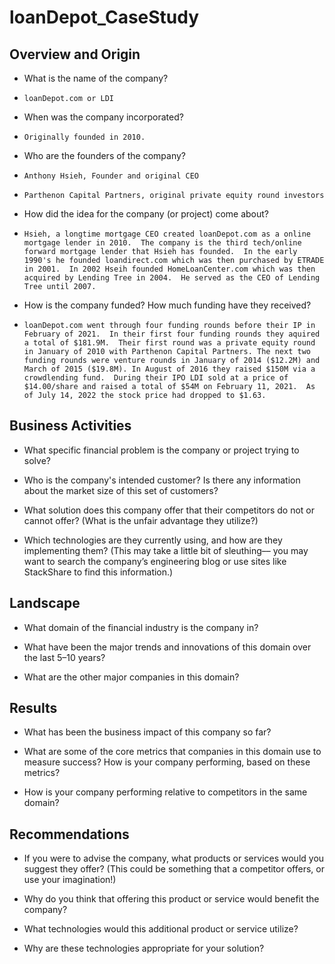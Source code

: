 # loanDepot_CaseStudy

## Overview and Origin

* What is the name of the company?
*     loanDepot.com or LDI

* When was the company incorporated?
*     Originally founded in 2010.

* Who are the founders of the company?
*     Anthony Hsieh, Founder and original CEO
*     Parthenon Capital Partners, original private equity round investors

* How did the idea for the company (or project) come about?
*     Hsieh, a longtime mortgage CEO created loanDepot.com as a online mortgage lender in 2010.  The company is the third tech/online forward mortgage lender that Hsieh has founded.  In the early 1990's he founded loandirect.com which was then purchased by ETRADE in 2001.  In 2002 Hseih founded HomeLoanCenter.com which was then acquired by Lending Tree in 2004.  He served as the CEO of Lending Tree until 2007.  

* How is the company funded? How much funding have they received?
*     loanDepot.com went through four funding rounds before their IP in February of 2021.  In their first four funding rounds they aquired a total of $181.9M.  Their first round was a private equity round in January of 2010 with Parthenon Capital Partners. The next two funding rounds were venture rounds in January of 2014 ($12.2M) and March of 2015 ($19.8M). In August of 2016 they raised $150M via a crowdlending fund.  During their IPO LDI sold at a price of $14.00/share and raised a total of $54M on February 11, 2021.  As of July 14, 2022 the stock price had dropped to $1.63.   


## Business Activities

* What specific financial problem is the company or project trying to solve?

* Who is the company's intended customer?  Is there any information about the market size of this set of customers?

* What solution does this company offer that their competitors do not or cannot offer? (What is the unfair advantage they utilize?)

* Which technologies are they currently using, and how are they implementing them? (This may take a little bit of sleuthing–– you may want to search the company’s engineering blog or use sites like StackShare to find this information.)


## Landscape

* What domain of the financial industry is the company in?

* What have been the major trends and innovations of this domain over the last 5–10 years?

* What are the other major companies in this domain?


## Results

* What has been the business impact of this company so far?

* What are some of the core metrics that companies in this domain use to measure success? How is your company performing, based on these metrics?

* How is your company performing relative to competitors in the same domain?


## Recommendations

* If you were to advise the company, what products or services would you suggest they offer? (This could be something that a competitor offers, or use your imagination!)

* Why do you think that offering this product or service would benefit the company?

* What technologies would this additional product or service utilize?

* Why are these technologies appropriate for your solution?
